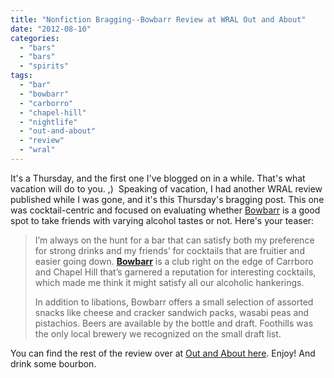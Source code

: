 ```yaml
---
title: "Nonfiction Bragging--Bowbarr Review at WRAL Out and About"
date: "2012-08-10"
categories: 
  - "bars"
  - "bars"
  - "spirits"
tags: 
  - "bar"
  - "bowbarr"
  - "carborro"
  - "chapel-hill"
  - "nightlife"
  - "out-and-about"
  - "review"
  - "wral"
---
```


It's a Thursday, and the first one I've blogged on in a while. That's what vacation will do to you. ,)  Speaking of vacation, I had another WRAL review published while I was gone, and it's this Thursday's bragging post. This one was cocktail-centric and focused on evaluating whether [Bowbarr](https://www.facebook.com/pages/Bowbarr/278762103220 "Bowbarr on Facebook") is a good spot to take friends with varying alcohol tastes or not. Here's your teaser:

> I’m always on the hunt for a bar that can satisfy both my preference for strong drinks and my friends’ for cocktails that are fruitier and easier going down. **[Bowbarr](http://www.wral.com/Carrboro/Bar/Bowbarr/8754969/)** is a club right on the edge of Carrboro and Chapel Hill that’s garnered a reputation for interesting cocktails, which made me think it might satisfy all our alcoholic hankerings.
> 
> In addition to libations, Bowbarr offers a small selection of assorted snacks like cheese and cracker sandwich packs, wasabi peas and pistachios. Beers are available by the bottle and draft. Foothills was the only local brewery we recognized on the small draft list.

You can find the rest of the review over at [Out and About here](http://www.wral.com/entertainment/out_and_about/blogpost/11309457/ "Out and About Bowbarr review"). Enjoy! And drink some bourbon.
